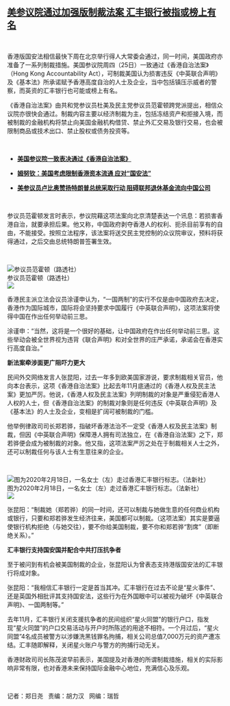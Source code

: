 <!--1593165900000-->
[美参议院通过加强版制裁法案    汇丰银行被指或榜上有名](https://www.rfa.org/mandarin/yataibaodao/gangtai/ac-06262020055033.html)
------

<p> </p><p>香港版国安法相信最快下周在北京举行得人大常委会通过，同一时间，美国政府亦准备了一系列制裁措施。美国参议院周四（25日）一致通过《香港自治法案》（Hong Kong Accountability Act），可制裁美国认为损害违反《中英联合声明》及《基本法》所承诺赋予香港高度自治的人士及企业，当中包括镇压示威者的警察，而英资的汇丰银行也可能或榜上有名。</p><p>《香港自治法案》由共和党参议员杜美及民主党参议员范霍顿跨党派提出，相信众议院亦很快会通过。制裁内容主要以经济制裁为主，包括冻结资产和拒接入境，而被制裁的金融机构将禁止向美国金融机构借贷、禁止外汇交易及银行交易，也会被限制商品或技术出口、禁止股权或债务投资等。</p><p> </p><ul><li><b><a class="external-link" href="http://www.rfa.org/mandarin/Xinwen/7-06252020140708.html">美国参议院一致表决通过《香港自治法案》</a></b></li></ul><ul><li><b><a class="external-link" href="http://www.rfa.org/mandarin/Xinwen/10-06112020174825.html">姆努钦：美国考虑限制香港资本流通 应对“国安法”</a></b></li></ul><ul><li><b><a class="external-link" href="http://www.rfa.org/mandarin/Xinwen/1-05012020114402.html">美参议员卢比奥赞扬特朗普总统采取行动 阻碍联邦退休基金流向中国公司</a></b></li></ul><p> </p><p>参议员范霍顿发言时表示，参议院藉这项法案向北京清楚表达一个讯息：若损害香港自治，就要承担后果。他又称，中国政府剥夺香港人的权利、扼杀目前享有的自由，不能接受。按照立法程序，该法案将送交民主党控制的众议院审议，预料将获得通过，之后交由总统特朗普签署生效。</p><p> </p><p><div class="image-inline captioned" style="width:1500px;"><div style="width:1500px;"><img alt="参议员范霍顿（路透社）" src="https://www.rfa.org/mandarin/yataibaodao/gangtai/ac-06262020055033.html/2020-06-16T155711Z_1819110485_RC2FAH9W4HZ5_RTRMADP_3_USA-FCC-PAI.jpg" title="参议员范霍顿（路透社）"/></div><div class="image-caption"><span style="width:1500px;">参议员范霍顿（路透社）</span><span class="copyright"> </span></div><div id="zoomattribute"><a class="single_image" href="/mandarin/yataibaodao/gangtai/ac-06262020055033.html/2020-06-16T155711Z_1819110485_RC2FAH9W4HZ5_RTRMADP_3_USA-FCC-PAI.jpg" title="参议员范霍顿（路透社）"><img src="/rfa_resources/graphics/icon-zoom.png"/></a></div></div></p><p>香港民主派立法会议员涂谨申认为，“一国两制”的实行不仅是由中国政府去决定，香港作为国际城市，国际将会坚持要求中国履行《中英联合声明》，这项法案将使得中国在作出任何举动前三思。</p><p>涂谨申：“当然，这将是一个很好的基础，让中国政府在作出任何举动前三思。这些举动会被全世界视为违背《联合声明》和对全世界的庄严承诺，承诺会在香港实行高度自治。”</p><p><b>新法案牵涉面更广阻吓力更大</b></p><p>民间外交网络发言人张昆阳，过去一年多到欧美国家游说，要求制裁相关官员，他向本台表示，这项《香港自治法案》比起去年11月底通过的《香港人权及民主法案》更加严厉。他说，《香港人权及民主法案》列明制裁的对象是严重侵犯香港人人权的人士，但《香港自治法案》的制裁对象则是任何违反《中英联合声明》及《基本法》的人士及企业，变相是扩阔可被制裁的门槛。</p><p>他举例律政司司长郑若骅，指破坏香港法治不一定受《香港人权及民主法案》制裁，但因《中英联合声明》保障港人拥有司法独立，在《香港自治法案》之下，郑若骅便会成为被制裁的对象。他又指，这项法案严厉之处在于制裁相关人士之外，还可以制裁任何与该人士有生意往来的企业。</p><p> </p><p><div class="image-inline captioned" style="width:1500px;"><div style="width:1500px;"><img alt="图为2020年2月18日，一名女士（左）走过香港汇丰银行标志。（法新社）" src="https://www.rfa.org/mandarin/yataibaodao/gangtai/ac-06032020063234.html/000_1P29TO.jpg" title="图为2020年2月18日，一名女士（左）走过香港汇丰银行标志。（法新社）"/></div><div class="image-caption"><span style="width:1500px;">图为2020年2月18日，一名女士（左）走过香港汇丰银行标志。（法新社）</span><span class="copyright"> </span></div><div id="zoomattribute"><a class="single_image" href="/mandarin/yataibaodao/gangtai/ac-06032020063234.html/000_1P29TO.jpg" title="图为2020年2月18日，一名女士（左）走过香港汇丰银行标志。（法新社）"><img src="/rfa_resources/graphics/icon-zoom.png"/></a></div></div></p><p>张昆阳：“制裁她（郑若骅）的同一时间，还可以制裁与她做生意的任何商业机构或银行，只要和郑若骅发生经济往来，美国都可以制裁。（这项法案）其实是要逼使银行机构拒绝（与她交往），要不你给美国制裁，要不你和郑若骅“割席”（即断绝关系）。”</p><p><b> </b></p><p><b>汇丰银行支持国安国并配合中共打压抗争者</b></p><p>至于被问到有机会被美国制裁的企业，张昆阳认为曾表态支持港版国安法的汇丰银行将成对象。</p><p>张昆阳：“我相信汇丰银行一定是首当其冲。汇丰银行在过去不论是“星火事件”、还是英国外相批评其支持国安法，这些行为在外国眼中可以被视为破坏《中英联合声明》、一国两制等。”</p><p>去年11月，汇丰银行关闭支援抗争者的民间组织“星火同盟”的银行户口，指发现“星火同盟”的户口交易活动与开户时所陈述的用途不相符。一个月过后，“星火同盟”4名成员被警方以涉嫌洗黑钱罪名拘捕，相关公司总值7,000万元的资产遭冻结。汇丰随即解释，关闭星火账户与警方的拘捕行动无关。</p><p>香港财政司司长陈茂波早前表示，美国提及对香港的所谓制裁措施，相关的实际影响非常有限，也对香港未来保持国际金融中心地位，充满信心及乐观。</p><p> </p><p>记者：郑日尧   责编：胡力汉   网编：瑞哲</p>
